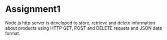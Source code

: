 # Assignment1

Node.js http server is developed to store, retrieve and delete information about products using HTTP GET, POST and DELETE requets and JSON data format. 
